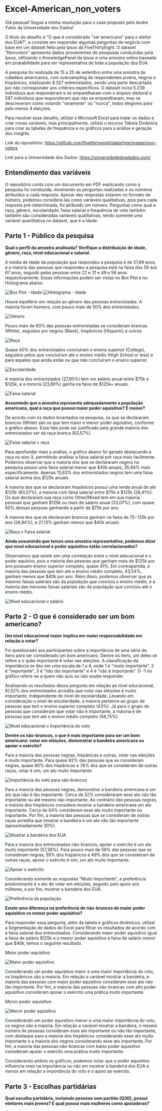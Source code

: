 # Excel-American_non_voters
Olá pessoal! Segue a minha resolução para o case proposto pelo Andre Yukio da Universidade dos Dados! 

O título do desafio é "O que é considerado "ser americano" para o eleitor dos EUA?", e consiste em responder algumas perguntas de negócio com base em um dataset feito pela Ipsos da FiveThirtyEight.  O dataset "Nonvoters" apresenta dados provenientes de pesquisas conduzidas pela Ipsos, utilizando o KnowledgePanel da Ipsos e uma amostra online baseada em probabilidade para ser representativa de toda a população dos EUA. 

A pesquisa foi realizada de 15 a 25 de setembro entre uma amostra de cidadãos americanos, com oversampling de respondentes jovens, negros e hispânicos, totalizando 8.327 entrevistados, sendo uma parte descartada por não corresponder aos critérios específicos. O dataset inclui 5.239 indivíduos que responderam e se emparelharam com o arquivo eleitoral e 597 indivíduos que responderam que não se emparelharam, mas se descreveram como votando "raramente" ou "nunca", todos elegíveis para pelo menos 4 eleições.

Para resolver esse desafio, utilizei o Microsoft Excel para tratar os dados e criar novas variáveis, mas principalmente, utilizei o recurso Tabela Dinâmica para criar as tabelas de frequência e os gráficos para a análise e geração dos insights.

Link do repositório: https://github.com/fivethirtyeight/data/tree/master/non-voters

Link para a Universidade dos Dados: https://universidadedosdados.com/

## Entendimento das variáveis

O repositório conta com um documento em PDF explicando como a pesquisa foi conduzida, mostrando as perguntas realizadas e os números atribuídos a cada resposta. Apesar das respostas estarem no formato de número, podemos considerá-las como variáveis qualitativas, pois para cada resposta pré-determinada, foi atribuído um número. Perguntas como qual a raça, gênero, escolaridade, faixa salarial e frequência de voto também também são consideradas variáveis qualitativas, tendo somente uma variável quantitativa no dataset, que é a Idade.

## Parte 1 - Público da pesquisa

**Qual o perfil da amostra analisada? Verifique a distribuição de idade, gênero, raça, nível educacional e salarial.**

A média de idade da população que respondeu a pesquisa é de 51,69 anos, e a maioria das pessoas que respondeu a pesquisa está na faixa dos 59 aos 67 anos, seguido pelas pessoas entre 22 e 31 e 49 e 58 anos respectivamente. Essas informações podem ser vistas no Box Plot e no Histograma abaixo:

![Box Plot - Idade](https://github.com/guibusanello/Excel-American_non_voters/blob/main/assets/parte1/1_box_plot_idade.png)
![Histograma - Idade](https://github.com/guibusanello/Excel-American_non_voters/blob/main/assets/parte1/2_hist_idade.png)

Houve equilíbrio em relação ao gênero das pessoas entrevistadas. A maioria foram homens, com pouco mais de 50% dos entrevistados.

![Gênero](https://github.com/guibusanello/Excel-American_non_voters/blob/main/assets/parte1/3_genero.png)

Pouco mais de 63% das pessoas entrevistadas se consideram brancas (White), seguidos por negros (Black), hispânicos (Hispanic) e outros.

![Raça](https://github.com/guibusanello/Excel-American_non_voters/blob/main/assets/parte1/4_rac%CC%A7a.png)

Quase 40% dos entrevistados concluíram o ensino superior (College), seguidos pelos que concluíram até o ensino médio (High School or less) e para aqueles que ainda estão ou que não concluíram o ensino superior.

![Escolaridade](https://github.com/guibusanello/Excel-American_non_voters/blob/main/assets/parte1/5_nivel_educacional.png)

A maioria dos entrevistados (27,90%) tem um salário anual entre $75k e $125k, e a minoria (23,89%) ganha na faixa de $125k+ anuais.

![Faixa salarial](https://github.com/guibusanello/Excel-American_non_voters/blob/main/assets/parte1/6_faixa_salarial.png)

**Assumindo que a amostra representa adequadamente a população americana, qual a raça que possui maior poder aquisitivo? E menor?**

De acordo com os dados levantados na pesquisa, os que se declararam brancos (White) são os que tem maior e menor poder aquisitivo, conforme o gráfico abaixo. Esse fato pode ser justificado pela grande maioria dos entrevistados ser da raça branca (63,57%).

![Faixa salarial x raça](https://github.com/guibusanello/Excel-American_non_voters/blob/main/assets/parte1/8_faixa_salarial_rac%CC%A7a.png)

Para aprofundar mais a análise, o gráfico abaixo foi gerado destacando a raça no eixo X, permitindo analisar a faixa salarial por raça mais facilmente. Podemos observar que a maioria dos que se declararam negros na pesquisa possui uma faixa salarial menor que $40k anuais, 35,84% mais especificamente. Apenas 13,63% dos entrevistados negros tem uma faixa salarial acima dos $125k anuais.

A maioria dos que se declararam hispânicos possui uma renda anual de até $125k (80,57%), a maioria com faixa salarial entre $75k e $125k (28,41%). Os que declararam sua raça como Other/Mixed tem em sua maioria pessoas que ganham $125k ou mais de salário anual (33,07%), com quase 60% dessas pessoas ganhando a partir de $75k por ano.

A maioria dos que se declararam brancos ganham na faixa de $75-$125k por ano (28,84%), e 21,13% ganham menos que $40k anuais.

![Raça x Faixa salarial](https://github.com/guibusanello/Excel-American_non_voters/blob/main/assets/parte1/7_rac%CC%A7a_faixa_salarial.png)

**Ainda assumindo que temos uma amostra representativa, podemos dizer que nível educacional e poder aquisitivo estão correlacionados?**

Observamos que existe sim uma correlação entre o nível educacional e o poder aquisivo, pois a maioria das pessoas que ganham mais de $125k por ano possuem ensino superior completo, quase 41%. Em contrapartida, a maioria das pessoas que tem até o ensino médio completo, 43,54%, ganham menos que $40k por ano. Além disso, podemos observar que as maiores faixas salariais são da população que concluiu o ensino médio, e a maioria das menores faixas salariais são da população que concluiu até o ensino médio.

![Nível educacional x salário](https://github.com/guibusanello/Excel-American_non_voters/blob/main/assets/parte1/9_nivel_educacional_salario.png)

## Parte 2 - O que é considerado ser um bom americano?

**Um nível educacional maior implica em maior responsabilidade em relação a votar?**

Foi questionado aos participantes sobre a importância de uma série de itens para ser considerado um bom americano. Dentre os itens, um deles se refere a o quão importante é votar nas eleições. A classificação da importância se deu em uma escala de 1 a 4, onde 1 é "muito importante", 2 é "importante", 3 é "não tão importante" e 4 é "não é importante". O -1 no gráfico refere-se a quem não quis ou não soube responder. 

Analisando os resultados dessa pergunta em relação ao nível educacional, 81,52% dos entrevistados acredita que votar nas eleições é muito importante, independente do nível de escolaridade. Levando em consideração o nível de escolaridade, a maioria pertence ao grupo de pessoas que tem o ensino superior completo (43%). Já para o grupo de pessoas que consideram que votar não é importante, a maioria é de pessoas que tem até o ensino médio completo (58,75%).

![Nível educacional x Importância do voto](https://github.com/guibusanello/Excel-American_non_voters/blob/main/assets/parte2/3_nivel_educ_importancia_voto.png)

**Dentre os não-brancos, o que é mais importante para ser um bom americano: votar em eleições, demonstrar a bandeira americana ou apoiar o exército?**

Para a maioria das pessoas negras, hispânicas e outras, votar nas eleições é muito importante. Para quase 82% das pessoas que se consideram negras, quase 80% dos hispânicos e 78% dos que se consideram de outras raças, votar é sim, um ato muito importante.

![Importância do voto para não-brancos](https://github.com/guibusanello/Excel-American_non_voters/blob/main/assets/parte2/4_importancia_voto.png)

Para a maioria das pessoas negras, demonstrar a bandeira americana é um ato que não é tão importante. Cerca de 52% consideraram esse ato não tão importante ou até mesmo não importante. Ao contrário das pessoas negras, a maioria dos hispânicos considera mostrar a bandeira americana um ato importante. Cerca de 64% consideram esse ato muito importante ou importante. Por fim, a maioria das pessoas que se consideram de outras raças acredita que mostrar a bandeira é um ato não tão importante (aproximadamente 30%).

![Mostrar a bandeira dos EUA](https://github.com/guibusanello/Excel-American_non_voters/blob/main/assets/parte2/5_mostrar_bandeira.png)

Para a maioria dos entrevistados não-brancos, apoiar o exército é um ato muito importante (57,38%). Para pouco mais de 59% das pessoas que se consideram negras, 59% dos hispânicos e 49% dos que se consideram de outras raças, apoiar o exército é sim, um ato muito importante.

![Apoiar o exército](https://github.com/guibusanello/Excel-American_non_voters/blob/main/assets/parte2/6_apoio_exercito.png)

Considerando somente as respostas "Muito Importante", a preferência predominante é o ato de votar em eleições, seguido pelo apoio aos militares, e por fim, mostrar a bandeira dos EUA.

![Preferência da população](https://github.com/guibusanello/Excel-American_non_voters/blob/main/assets/parte2/9_pref_pop_grafico.png)

**Existe uma diferença na preferência de não-brancos de maior poder aquisitivo vs menor poder aquisitivo?**

Para responder essa pergunta, além da tabela e gráficos dinâmicos, utilizei a Segmentação de dados do Excel para filtrar os resultados de acordo com a faixa salarial dos entrevistados. Considerando maior poder aquisitivo igual a faixa de salário $125k e o menor poder aquisitivo a faixa de salário menor que $40k, temos o seguinte resultado.

*Maior poder aquisitivo*

![Maior poder aquisitivo](https://github.com/guibusanello/Excel-American_non_voters/blob/main/assets/parte2/10_maior_poder_aquisitivo.png)

Considerando um poder aquisitivo maior e uma maior importância do voto, os hispânicos são a maioria. Em relação a variável mostrar a bandeira, a maioria das pessoas com maior poder aquisitivo consideram esse ato não tão importante. Por fim, a maioria das pessoas não-brancas com alto poder aquisitivo consideram apoiar o exército uma prática muito importante.

*Menor poder aquisitivo*

![Menor poder aquisitivo](https://github.com/guibusanello/Excel-American_non_voters/blob/main/assets/parte2/11_menor_poder_aquisitivo.png)

Considerando um poder aquisitivo menor e uma maior importância do voto, os negros são a maioria. Em relação a variável mostrar a bandeira, o mesmo número de pessoas consideram esse ato importante ou não tão importante, com destaque para a maioria dos hispânicos considerando esse ato muito importante e a maioria dos negros considerando esse ato importante. Por fim, a maioria das pessoas não-brancas com baixo poder aquisitivo consideram apoiar o exército uma prática muito importante.

Considerando ambos os gráficos, podemos notar que o poder aquisitivo influencia mais na importância ou não em mostrar a bandeira dos EUA e menos em relação a importância do voto e o apoio ao exército.

## Parte 3 - Escolhas partidárias

**Qual escolha partidária, incluindo pessoas sem partido (Q30), possui eleitores mais jovens? E qual possui mais mulheres como apoiadoras?**
